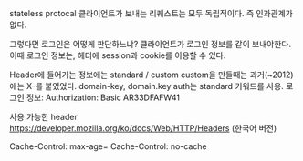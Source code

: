 stateless protocal
클라이언트가 보내는 리퀘스트는 모두 독립적이다. 즉 인과관계가 없다.

그렇다면 로그인은 어떻게 판단하느냐?
클라이언트가 로그인 정보를 같이 보내야한다.
이때 로그인 정보는, 헤더에 session과 cookie를 이용할 수 있다.

Header에 들어가는 정보에는
standard / custom
custom을 만들때는 과거(~2012)에는 X-를 붙였었다.
domain-key, domain.key
auth는 standard 키워드를 사용.
로그인 정보: Authorization: Basic AR33DFAFW41


사용 가능한 header
https://developer.mozilla.org/ko/docs/Web/HTTP/Headers (한국어 버전)

Cache-Control: max-age=<seconds> 
Cache-Control: no-cache

